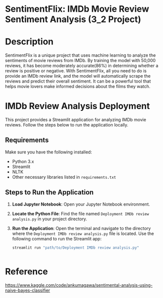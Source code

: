 # SentimentFlix: IMDb Movie Review Sentiment Analysis (3_2 Project)

# Description
SentimentFlix is a unique project that uses machine learning to analyze the sentiments of movie reviews from IMDb. By training the model with 50,000 reviews, it has become moderately accurate(86%) in determining whether a review is positive or negative. With SentimentFlix, all you need to do is provide an IMDb review link, and the model will automatically scrape the reviews and predict their overall sentiment. It can be a powerful tool that helps movie lovers make informed decisions about the films they watch.

# IMDb Review Analysis Deployment

This project provides a Streamlit application for analyzing IMDb movie reviews. Follow the steps below to run the application locally.


## Requirements

Make sure you have the following installed:

- Python 3.x
- Streamlit
- NLTK
- Other necessary libraries listed in `requirements.txt`

## Steps to Run the Application

1. **Load Jupyter Notebook**:
   Open your Jupyter Notebook environment.

2. **Locate the Python File**:
   Find the file named `Deployment IMDb review analysis.py` in your project directory.

3. **Run the Application**:
   Open the terminal and navigate to the directory where the `Deployment IMDb review analysis.py` file is located. Use the following command to run the Streamlit app:
   ```bash
   streamlit run "path/to/Deployment IMDb review analysis.py"



# Reference
https://www.kaggle.com/code/ankumagawa/sentimental-analysis-using-naive-bayes-classifier


